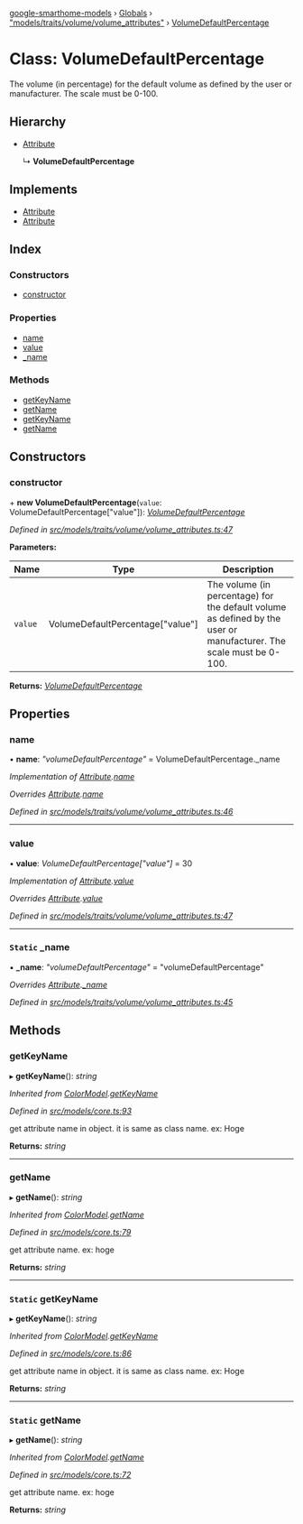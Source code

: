 [google-smarthome-models](../README.md) › [Globals](../globals.md) › ["models/traits/volume/volume_attributes"](../modules/_models_traits_volume_volume_attributes_.md) › [VolumeDefaultPercentage](_models_traits_volume_volume_attributes_.volumedefaultpercentage.md)

# Class: VolumeDefaultPercentage

The volume (in percentage) for the default volume as defined by the user or manufacturer. The scale must be 0-100.

## Hierarchy

* [Attribute](_models_core_.attribute.md)

  ↳ **VolumeDefaultPercentage**

## Implements

* [Attribute](../interfaces/_models_interfaces_i_core_.attribute.md)
* [Attribute](../interfaces/_models_interfaces_i_core_.attribute.md)

## Index

### Constructors

* [constructor](_models_traits_volume_volume_attributes_.volumedefaultpercentage.md#constructor)

### Properties

* [name](_models_traits_volume_volume_attributes_.volumedefaultpercentage.md#name)
* [value](_models_traits_volume_volume_attributes_.volumedefaultpercentage.md#value)
* [_name](_models_traits_volume_volume_attributes_.volumedefaultpercentage.md#static-_name)

### Methods

* [getKeyName](_models_traits_volume_volume_attributes_.volumedefaultpercentage.md#getkeyname)
* [getName](_models_traits_volume_volume_attributes_.volumedefaultpercentage.md#getname)
* [getKeyName](_models_traits_volume_volume_attributes_.volumedefaultpercentage.md#static-getkeyname)
* [getName](_models_traits_volume_volume_attributes_.volumedefaultpercentage.md#static-getname)

## Constructors

###  constructor

\+ **new VolumeDefaultPercentage**(`value`: VolumeDefaultPercentage["value"]): *[VolumeDefaultPercentage](_models_traits_volume_volume_attributes_.volumedefaultpercentage.md)*

*Defined in [src/models/traits/volume/volume_attributes.ts:47](https://github.com/galactic1969/google-smarthome-models/blob/633871f/src/models/traits/volume/volume_attributes.ts#L47)*

**Parameters:**

Name | Type | Description |
------ | ------ | ------ |
`value` | VolumeDefaultPercentage["value"] | The volume (in percentage) for the default volume as defined by the user or manufacturer. The scale must be 0-100.  |

**Returns:** *[VolumeDefaultPercentage](_models_traits_volume_volume_attributes_.volumedefaultpercentage.md)*

## Properties

###  name

• **name**: *"volumeDefaultPercentage"* = VolumeDefaultPercentage._name

*Implementation of [Attribute](../interfaces/_models_interfaces_i_core_.attribute.md).[name](../interfaces/_models_interfaces_i_core_.attribute.md#name)*

*Overrides [Attribute](_models_core_.attribute.md).[name](_models_core_.attribute.md#name)*

*Defined in [src/models/traits/volume/volume_attributes.ts:46](https://github.com/galactic1969/google-smarthome-models/blob/633871f/src/models/traits/volume/volume_attributes.ts#L46)*

___

###  value

• **value**: *VolumeDefaultPercentage["value"]* = 30

*Implementation of [Attribute](../interfaces/_models_interfaces_i_core_.attribute.md).[value](../interfaces/_models_interfaces_i_core_.attribute.md#value)*

*Overrides [Attribute](_models_core_.attribute.md).[value](_models_core_.attribute.md#value)*

*Defined in [src/models/traits/volume/volume_attributes.ts:47](https://github.com/galactic1969/google-smarthome-models/blob/633871f/src/models/traits/volume/volume_attributes.ts#L47)*

___

### `Static` _name

▪ **_name**: *"volumeDefaultPercentage"* = "volumeDefaultPercentage"

*Overrides [Attribute](_models_core_.attribute.md).[_name](_models_core_.attribute.md#static-_name)*

*Defined in [src/models/traits/volume/volume_attributes.ts:45](https://github.com/galactic1969/google-smarthome-models/blob/633871f/src/models/traits/volume/volume_attributes.ts#L45)*

## Methods

###  getKeyName

▸ **getKeyName**(): *string*

*Inherited from [ColorModel](_models_traits_colorsetting_colorsetting_attributes_.colormodel.md).[getKeyName](_models_traits_colorsetting_colorsetting_attributes_.colormodel.md#static-getkeyname)*

*Defined in [src/models/core.ts:93](https://github.com/galactic1969/google-smarthome-models/blob/633871f/src/models/core.ts#L93)*

get attribute name in object. it is same as class name. ex: Hoge

**Returns:** *string*

___

###  getName

▸ **getName**(): *string*

*Inherited from [ColorModel](_models_traits_colorsetting_colorsetting_attributes_.colormodel.md).[getName](_models_traits_colorsetting_colorsetting_attributes_.colormodel.md#static-getname)*

*Defined in [src/models/core.ts:79](https://github.com/galactic1969/google-smarthome-models/blob/633871f/src/models/core.ts#L79)*

get attribute name. ex: hoge

**Returns:** *string*

___

### `Static` getKeyName

▸ **getKeyName**(): *string*

*Inherited from [ColorModel](_models_traits_colorsetting_colorsetting_attributes_.colormodel.md).[getKeyName](_models_traits_colorsetting_colorsetting_attributes_.colormodel.md#static-getkeyname)*

*Defined in [src/models/core.ts:86](https://github.com/galactic1969/google-smarthome-models/blob/633871f/src/models/core.ts#L86)*

get attribute name in object. it is same as class name. ex: Hoge

**Returns:** *string*

___

### `Static` getName

▸ **getName**(): *string*

*Inherited from [ColorModel](_models_traits_colorsetting_colorsetting_attributes_.colormodel.md).[getName](_models_traits_colorsetting_colorsetting_attributes_.colormodel.md#static-getname)*

*Defined in [src/models/core.ts:72](https://github.com/galactic1969/google-smarthome-models/blob/633871f/src/models/core.ts#L72)*

get attribute name. ex: hoge

**Returns:** *string*
